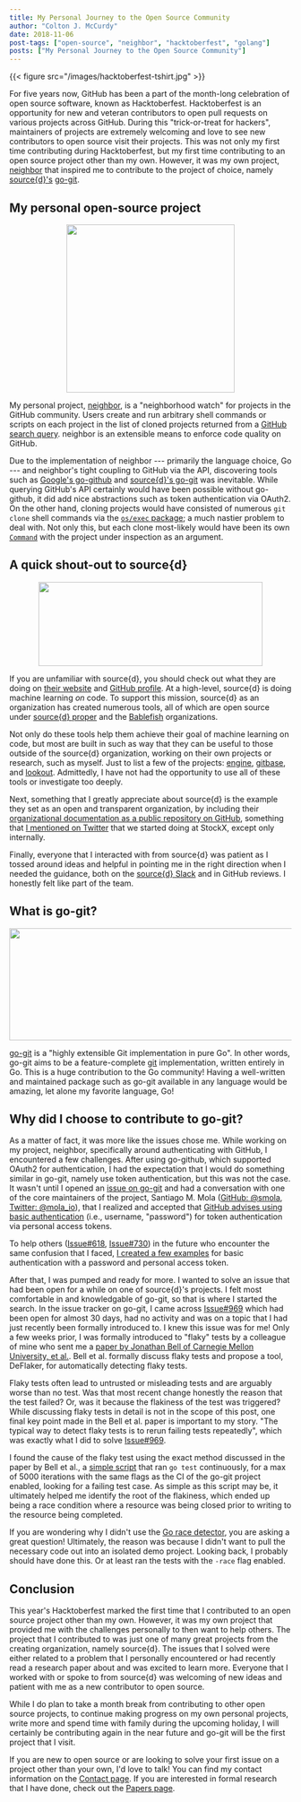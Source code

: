```yaml
---
title: My Personal Journey to the Open Source Community
author: "Colton J. McCurdy"
date: 2018-11-06
post-tags: ["open-source", "neighbor", "hacktoberfest", "golang"]
posts: ["My Personal Journey to the Open Source Community"]
---
```



{{< figure src="/images/hacktoberfest-tshirt.jpg" >}}

For five years now, GitHub has been a part of the month-long celebration of open
source software, known as Hacktoberfest. Hacktoberfest is an opportunity for new and
veteran contributors to open pull requests on various projects across GitHub. During
this "trick-or-treat for hackers", maintainers of projects are extremely welcoming and love
to see new contributors to open source visit their projects. This was not only my
first time contributing during Hacktoberfest, but my first time contributing to an
open source project other than my own. However, it was my own project, [neighbor](https://github.com/mccurdyc/neighbor)
that inspired me to contribute to the project of choice, namely [source{d}'s](https://sourced.tech/)
[go-git](https://github.com/src-d/go-git).

## My personal open-source project

<p align="center">
  <img src="/images/neighbor.png" width="300" height="300">
</p>

My personal project, [neighbor](https://github.com/mccurdyc/neighbor), is a
"neighborhood watch" for projects in the GitHub community. Users
create and run arbitrary shell commands or scripts on each project in the list
of cloned projects returned from a [GitHub search query](https://developer.github.com/v3/search/#search-repositories).
neighbor is an extensible means to enforce code quality on GitHub.

Due to the implementation of neighbor --- primarily the language choice, Go --- and
neighbor's tight coupling to GitHub via the API, discovering tools such as [Google's go-github](https://github.com/google/go-github)
and [source{d}'s go-git](https://github.com/src-d/go-git) was inevitable. While
querying GitHub's API certainly would have been possible without go-github, it
did add nice abstractions such as token authentication via OAuth2. On the other
hand, cloning projects would have consisted of numerous `git clone` shell commands via the
[`os/exec` package](https://golang.org/pkg/os/exec/); a much nastier problem to deal with. Not only this, but each
clone most-likely would have been its own [`Command`](https://golang.org/pkg/os/exec/#Command)
with the project under inspection as an argument.

## A quick shout-out to source{d}

<p align="center">
  <img src="/images/sourced.jpg" width="400" height="150">
</p>

If you are unfamiliar with source{d}, you should check out what they are doing
on [their website](https://sourced.tech) and [GitHub profile](https://github.com/src-d).
At a high-level, source{d} is doing machine learning *on* code. To support this
mission, source{d} as an organization has created numerous tools, all of which are open source
under [source{d} proper](https://github.com/src-d) and the [Bablefish](https://github.com/bblfsh) organizations.

Not only do these tools help them achieve their goal of machine learning on code,
but most are built in such as way that they can be useful to those outside of
the source{d} organization, working on their own projects or research, such as myself.
Just to list a few of the projects: [engine](https://github.com/src-d/engine),
[gitbase](https://github.com/src-d/gitbase), and [lookout](https://github.com/src-d/lookout).
Admittedly, I have not had the opportunity to use all of these tools or investigate too deeply.

Next, something that I greatly appreciate about source{d} is the example they
set as an open and transparent organization, by including their [organizational documentation as
a public repository on GitHub](https://github.com/src-d/guide), something that [I mentioned
on Twitter](https://twitter.com/McCurdyColton/status/1041665070651125760) that we
started doing at StockX, except only internally.

Finally, everyone that I interacted with from source{d} was patient as I tossed
around ideas and helpful in pointing me in the right direction when I needed the
guidance, both on the [source{d} Slack](https://sourced-community.slack.com) and
in GitHub reviews. I honestly felt like part of the team.

## What is go-git?

<p align="center">
  <img src="/images/go-git.png" width="700" height="200">
</p>

[go-git](https://github.com/src-d/go-git) is a "highly extensible Git implementation
in pure Go". In other words, go-git aims to be a feature-complete [git](https://git-scm.com/) implementation,
written entirely in Go. This is a huge contribution to the Go community! Having a
well-written and maintained package such as go-git available in any language would
be amazing, let alone my favorite language, Go!

## Why did I choose to contribute to go-git?

As a matter of fact, it was more like the issues chose me. While working on my
project, neighbor, specifically around authenticating with GitHub, I encountered
a few challenges. After using go-github, which supported OAuth2 for authentication,
I had the expectation that I would do something similar in go-git, namely use token
authentication, but this was not the case. It wasn't until I opened an [issue on
go-git](https://github.com/src-d/go-git/issues/999) and had a conversation with
one of the core maintainers of the project, Santiago M. Mola ([GitHub: @smola](https://github.com/smola), [Twitter: @mola_io](https://twitter.com/mola_io?lang=en)),
that I realized and accepted that [GitHub advises using basic authentication](https://help.github.com/articles/creating-a-personal-access-token-for-the-command-line/)
(i.e., username, "password") for token authentication via personal access tokens.

To help others ([Issue#618](https://github.com/src-d/go-git/issues/61), [Issue#730](https://github.com/src-d/go-git/issues/73))
in the future who encounter the same confusion that I faced, [I created a few examples](https://github.com/src-d/go-git/pull/990)
for basic authentication with a password and personal access token.

After that, I was pumped and ready for more. I wanted to solve an issue that had
been open for a while on one of source{d}'s projects. I felt most comfortable
in and knowledgable of go-git, so that is where I started the search. In the issue
tracker on go-git, I came across [Issue#969](https://github.com/src-d/go-git/issues/969)
which had been open for almost 30 days, had no activity and was on a topic that
I had just recently been formally introduced to. I knew this issue was for me!
Only a few weeks prior, I was formally introduced to "flaky" tests by a colleague of mine who sent
me a [paper by Jonathan Bell of Carnegie Mellon University, et al.](https://www.jonbell.net/icse18-deflaker.pdf).
Bell et al. formally discuss flaky tests and propose a tool, DeFlaker, for automatically
detecting flaky tests.

Flaky tests often lead to untrusted or misleading tests and are arguably worse
than no test. Was that most recent change honestly the reason that the test failed?
Or, was it because the flakiness of the test was triggered? While discussing
flaky tests in detail is not in the scope of this post, one final key point made in the Bell
et al. paper is important to my story. "The typical way to detect flaky tests is to rerun
failing tests repeatedly", which was exactly what I did to solve [Issue#969](https://github.com/src-d/go-git/issues/969).

I found the cause of the flaky test using the exact method discussed in the paper
by Bell et al., a [simple script](https://gist.github.com/mccurdyc/5b39f971a122544e02e1e21c639a1e67)
that ran `go test` continuously, for a max of 5000 iterations with the same flags
as the CI of the go-git project enabled, looking for a failing test case. As simple
as this script may be, it ultimately helped me identify the root of the flakiness,
which ended up being a race condition where a resource was being closed prior to
writing to the resource being completed.

If you are wondering why I didn't use the [Go race detector](https://blog.golang.org/race-detector),
you are asking a great question! Ultimately, the reason was because I didn't want
to pull the necessary code out into an isolated demo project. Looking back, I probably
should have done this. Or at least ran the tests with the `-race` flag enabled.

## Conclusion

This year's Hacktoberfest marked the first time that I contributed to an open
source project other than my own. However, it was my own project that provided me
with the challenges personally to then want to help others. The project that I
contributed to was just one of many great projects from the creating organization,
namely source{d}. The issues that I solved were either related to a problem that
I personally encountered or had recently read a research paper about and was excited
to learn more. Everyone that I worked with or spoke to from source{d} was welcoming
of new ideas and patient with me as a new contributor to open source.

While I do plan to take a month break from contributing to other open source projects,
to continue making progress on my own personal projects, write more and spend time
with family during the upcoming holiday, I will certainly be contributing again
in the near future and go-git will be the first project that I visit.

If you are new to open source or are looking to solve your first issue on a project
other than your own, I'd love to talk! You can find my contact information on
the [Contact page](/contact). If you are interested in
formal research that I have done, check out the [Papers page](/papers).
